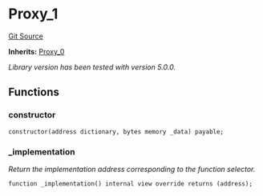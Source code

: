 # Proxy_1
[Git Source](https://github.com/metacontract/mc/blob/20954f1387efa0bc72b42d3e78a22f9f845eebbd/src/devkit/Flattened.sol)

**Inherits:**
[Proxy_0](abstract.Proxy_0.md)

*Library version has been tested with version 5.0.0.*


## Functions
### constructor


```solidity
constructor(address dictionary, bytes memory _data) payable;
```

### _implementation

*Return the implementation address corresponding to the function selector.*


```solidity
function _implementation() internal view override returns (address);
```

